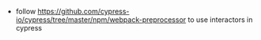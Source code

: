 - follow https://github.com/cypress-io/cypress/tree/master/npm/webpack-preprocessor to use interactors in cypress